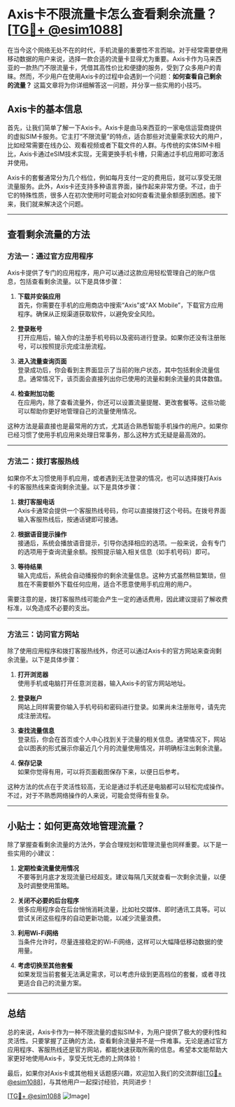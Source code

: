 # Axis卡不限流量卡怎么查看剩余流量？[[TG💪+ @esim1088](https://t.me/s/esim1088)]

在当今这个网络无处不在的时代，手机流量的重要性不言而喻。对于经常需要使用移动数据的用户来说，选择一款合适的流量卡显得尤为重要。Axis卡作为马来西亚的一款热门不限流量卡，凭借其高性价比和便捷的服务，受到了众多用户的青睐。然而，不少用户在使用Axis卡的过程中会遇到一个问题：**如何查看自己剩余的流量？** 这篇文章将为你详细解答这一问题，并分享一些实用的小技巧。

## Axis卡的基本信息

首先，让我们简单了解一下Axis卡。Axis卡是由马来西亚的一家电信运营商提供的虚拟SIM卡服务。它主打“不限流量”的特点，适合那些对流量需求较大的用户，比如经常需要在线办公、观看视频或者下载文件的人群。与传统的实体SIM卡相比，Axis卡通过eSIM技术实现，无需更换手机卡槽，只需通过手机应用即可激活并使用。

Axis卡的套餐通常分为几个档位，例如每月支付一定的费用后，就可以享受无限流量服务。此外，Axis卡还支持多种语言界面，操作起来非常方便。不过，由于它的特殊性质，很多人在初次使用时可能会对如何查看流量余额感到困惑。接下来，我们就来解决这个问题。

---

## 查看剩余流量的方法

### 方法一：通过官方应用程序

Axis卡提供了专门的应用程序，用户可以通过这款应用轻松管理自己的账户信息，包括查看剩余流量。以下是具体步骤：

1. **下载并安装应用**  
   首先，你需要在手机的应用商店中搜索“Axis”或“AX Mobile”，下载官方应用程序。确保从正规渠道获取软件，以避免安全风险。

2. **登录账号**  
   打开应用后，输入你的注册手机号码以及密码进行登录。如果你还没有注册账号，可以按照提示完成注册流程。

3. **进入流量查询页面**  
   登录成功后，你会看到主界面显示了当前的账户状态，其中包括剩余流量信息。通常情况下，该页面会直接列出你已使用的流量和剩余流量的具体数值。

4. **检查附加功能**  
   在应用内，除了查看流量外，你还可以设置流量提醒、更改套餐等。这些功能可以帮助你更好地管理自己的流量使用情况。

这种方法是最直接也是最常用的方式，尤其适合熟悉智能手机操作的用户。如果你已经习惯了使用手机应用来处理日常事务，那么这种方式无疑是最高效的。

---

### 方法二：拨打客服热线

如果你不太习惯使用手机应用，或者遇到无法登录的情况，也可以选择拨打Axis卡的客服热线来查询剩余流量。以下是具体步骤：

1. **拨打客服电话**  
   Axis卡通常会提供一个客服热线号码，你可以直接拨打这个号码。在拨号界面输入客服热线后，按通话键即可接通。

2. **根据语音提示操作**  
   接通后，系统会播放语音提示，引导你选择相应的选项。一般来说，会有专门的选项用于查询流量余额。按照提示输入相关信息（如手机号码）即可。

3. **等待结果**  
   输入完成后，系统会自动播报你的剩余流量信息。这种方式虽然稍显繁琐，但胜在不需要额外下载任何应用，适合不愿意使用手机应用的用户。

需要注意的是，拨打客服热线可能会产生一定的通话费用，因此建议提前了解收费标准，以免造成不必要的支出。

---

### 方法三：访问官方网站

除了使用应用程序和拨打客服热线外，你还可以通过Axis卡的官方网站来查询剩余流量。以下是具体步骤：

1. **打开浏览器**  
   使用手机或电脑打开任意浏览器，输入Axis卡的官方网站地址。

2. **登录账户**  
   网站上同样需要你输入手机号码和密码进行登录。如果尚未注册账号，请先完成注册流程。

3. **查找流量信息**  
   登录后，你会在首页或个人中心找到关于流量的相关信息。通常情况下，网站会以图表的形式展示你最近几个月的流量使用情况，并明确标注出剩余流量。

4. **保存记录**  
   如果你觉得有用，可以将页面截图保存下来，以便日后参考。

这种方法的优点在于灵活性较高，无论是通过手机还是电脑都可以轻松完成操作。不过，对于不熟悉网络操作的人来说，可能会觉得有些复杂。

---

## 小贴士：如何更高效地管理流量？

除了掌握查看剩余流量的方法外，学会合理规划和管理流量也同样重要。以下是一些实用的小建议：

1. **定期检查流量使用情况**  
   不要等到月底才发现流量已经超支。建议每隔几天就查看一次剩余流量，以便及时调整使用策略。

2. **关闭不必要的后台程序**  
   很多应用程序会在后台悄悄消耗流量，比如社交媒体、即时通讯工具等。可以尝试关闭这些程序的自动更新功能，以减少流量浪费。

3. **利用Wi-Fi网络**  
   当条件允许时，尽量连接稳定的Wi-Fi网络，这样可以大幅降低移动数据的使用量。

4. **考虑切换至其他套餐**  
   如果发现当前套餐无法满足需求，可以考虑升级到更高档位的套餐，或者寻找更适合自己的流量方案。

---

## 总结

总的来说，Axis卡作为一种不限流量的虚拟SIM卡，为用户提供了极大的便利性和灵活性。只要掌握了正确的方法，查看剩余流量并不是一件难事。无论是通过官方应用程序、客服热线还是官方网站，都能快速获取所需的信息。希望本文能帮助大家更好地使用Axis卡，享受无忧无虑的上网体验！

最后，如果你对Axis卡或其他相关话题感兴趣，欢迎加入我们的交流群组[[TG💪+ @esim1088](https://t.me/s/esim1088)]，与其他用户一起探讨经验，共同进步！  

[[TG💪+ @esim1088](https://t.me/s/esim1088) ![Image](https://i.postimg.cc/4NQfJmqS/Snipaste-2025-05-13-00-14-12.png)]